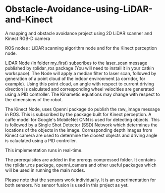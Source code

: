 # Obstacle-Avoidance-using-LiDAR-and-Kinect
A mapping and obstacle avoidance project using 2D LiDAR scanner and Kinect RGB-D camera 

ROS nodes : LiDAR scanning algorithm node and for the Kinect perception node.

LiDAR Node (in folder my_first) subscribes to the laser_scan message published by rplidar_ros package 
(You will need to install it in your catkin workspace). The Node will apply a median filter to laser scan, followed by 
generation of a point cloud of the indoor environment (a corridor, for example). Using this point cloud, an angle with respect
to current driving direction is calculated and corresponding wheel velocities are generated using a PID controller.
The Kinametic equations may change with respect to the dimensions of the robot.

The Kinect Node, uses Openni package do publish the raw_image message in ROS. This is subscribed by the package built for Kinect
perception. A caffe model for Google's MobileNet CNN is used for detecting objects. This is followed by a Single Shot Detector (SSD) Network which determines the locations of the objects in the image. Corresponding depth images from Kinect camera are used to determine the closest objects and driving angle is caluclated using a PID controller. 

This implementation runs in real-time.

The prerequisites are added in the prereqs compressed folder. It contains the rplidar_ros package, openni_camera and other useful packages which will be used in running the main nodes.

Please note that the sensors work individually. It is an experimentation for both sensors. No sensor fusion is used in this
project as yet. 


